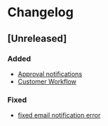 # Changelog

## [Unreleased]

### Added
- [Approval notifications](https://gitlab.com/atri-tech/atri-maintainers/hector/-/merge_requests/7)
- [Customer Workflow](https://gitlab.com/atri-tech/atri-maintainers/hector/-/merge_requests/10)

### Fixed
- [fixed email notification error](https://gitlab.com/atri-tech/atri-maintainers/hector/-/merge_requests/12)
